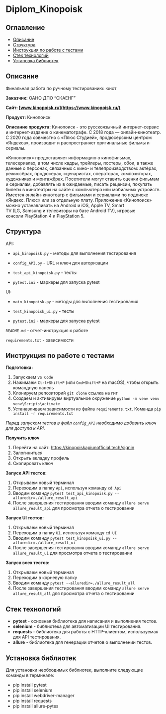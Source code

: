 # Diplom_Kinopoisk

## Оглавление
- [Описание](#описание)
- [Структура](#структура)
- [Инструкция по работе с тестами](#инструкция)
- [Стек технологий](#стек-технологий)
- [Установка библиотек](#установка-библиотек)

## Описание

Финальная работа по ручному тестированию: юнот

**Заказчик:** ОАНО ДПО “СКАЕНГ”  

**Сайт: [www.kinopoisk.ru](https://www.kinopoisk.ru/)**

**Продукт:** Кинопоиск

**Описание продукта:** Кинопоиск - это русскоязычный интернет-сервис и интернет-издание о кинематографе. С 2018 года — онлайн-кинотеатр. С 2020 года совместно с «Плюс Студией», продюсерским центром «Яндекса», производит и распространяет оригинальные фильмы и сериалы. 

«Кинопоиск» предоставляет информацию о кинофильмах, телесериалах, в том числе кадры, трейлеры, постеры, обои, а также данные о персонах, связанных с кино- и телепроизводством: актёрах, режиссёрах, продюсерах, сценаристах, операторах, композиторах, художниках и монтажёрах. Посетители могут ставить оценки фильмам и сериалам, добавлять их в ожидаемые, писать рецензии, покупать билеты в кинотеатры на сайте с компьютера или мобильных устройств. Имеется онлайн-кинотеатр с фильмами и сериалами по подписке «Яндекс. Плюс» или за отдельную плату. Приложение «Кинопоиск» можно устанавливать на Android и iOS, Apple TV, Smart TV (LG, Samsung и телевизоры на базе Android TV), игровые консоли PlayStation 4 и PlayStation 5.  

## Структура

API:

* `api_kinopoisk.py` - методы для выполнения тестирования

* `config_API.py` - URL и ключ для авторизации

* `test_api_kinopoisk.py` - тесты

* `pytest.ini` - маркеры для запуска pytest

UI:

* `main_kinopoisk.py` - методы для выполнения тестирования

* `test_kinopoisk_ui.py` - тесты

* `pytest.ini` - маркеры для запуска pytest

`README.md` - отчет-инструкция к работе

`requirements.txt` - зависимости

## Инструкция по работе с тестами

**Подготовка:**

1. Запускаем `VS Code`
2. Нажимаем `Ctrl+Shift+P` (или `Cmd+Shift+P` на macOS), чтобы открыть командную панель
3. Клонируем репозиторий `git clone` ссылка на гит
4. Создаем и активируем виртуальное окружение 
    `python -m venv venv`
    `venv\Scripts\activate`
5. Устанавливаем зависимости из файла `requirements.txt`. Команда `pip install -r requirements.txt`

*Перед запуском тестов в файл `config_API` необходимо добавить ключ для доступа к API.* 

**Получить ключ**
1. Перейти на сайт: https://kinopoiskapiunofficial.tech/signin
2. Залогиниться
3. Открыть вкладку профиль
4. Скопировать ключ

**Запуск API тестов:**

1. Открываем новый терминал
2. Переходим в папку `Api`, используя команду `cd Api`
3. Вводим команду `pytest test_api_kinopoisk.py --alluredir=./allure_result_api`
4. После завершения тестирования вводим команду `allure serve allure_result_api` для просмотра отчета о тестировании

**Запуск UI тестов:**

1. Открываем новый терминал
2. Переходим в папку `UI`, используя команду `cd UI`
3. Вводим команду `pytest test_kinopoisk_ui.py --alluredir=./allure_result_ui`
4. После завершения тестирования вводим команду `allure serve allure_result_ui` для просмотра отчета о тестировании

**Запуск всех тестов:**

1. Открываем новый терминал
2. Переходим в корневую папку
3. Вводим команду `pytest --alluredir=./allure_result_all`
4. После завершения тестирования вводим команду `allure serve allure_result_all` для просмотра отчета о тестировании

## Стек технологий
- **pytest** - основная библиотека для написания и выполнения тестов.
- **selenium** - библиотека для автоматизации UI тестирования.
- **requests** - библиотека для работы с HTTP-клиентом, используемая для API тестирования.
- **allure** - библиотека для генерации отчетов о выполнении тестов.

## Установка библиотек
Для установки необходимых библиотек, выполните следующие команды в терминале:


- pip install pytest
- pip install selenium
- pip install webdriver-manager
- pip install requests
- pip install allure-pytes

